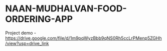 # NAAN-MUDHALVAN-FOOD-ORDERING-APP
Project demo - https://drive.google.com/file/d/1m9pqWyzBbb9qNS0Rh5ccLrPMenp5ZGHh/view?usp=drive_link
